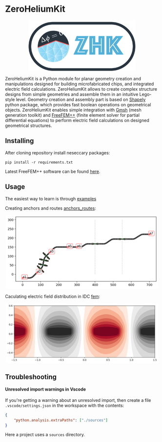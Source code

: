 # ZeroHeliumKit

<p align="center">
<img src="helpers/zhk.png" alt="zhk_logo" width="350"/>
</p>


ZeroHeliumKit is a Python module for planar geometry creation and manipulations designed for building microfabricated chips, and integrated electric field calculations. ZeroHeliumKit allows to create complex structure designs from simple geometries and assemble them in an intuitive Lego-style level. Geometry creation and assembly part is based on [Shapely](https://github.com/shapely/shapely) python package, which provides fast boolean operations on geometrical objects. ZeroHeliumKit enables simple integration with [Gmsh](https://gmsh.info) (mesh generation toolkit) and [FreeFEM++](https://freefem.org) (finite element solver for partial differential equations) to perform electric field calculations on designed geometrical structures. 


## Installing

After cloning repository install neseccary packages:
```shell
pip install -r requirements.txt
```
Latest FreeFEM++ software can be found [here](https://github.com/FreeFem/FreeFem-sources/releases).

## Usage

The easiest way to learn is through [examples]("examples/")

Creating anchors and routes [anchors_routes]("examples/anchors_routes.ipynb"):
<p align="center">
<img src="examples/anchors_routes.png" alt="zhk_logo" width="500"/>
</p>

Caculating electric field distribution in IDC [fem]("examples/fem.ipynb"):
<p align="center">
<img src="examples/fem.png" alt="zhk_logo" width="500"/>
</p>

## Troubleshooting
#### Unresolved import warnings in Vscode
If you're getting a warning about an unresolved import, then create a file `.vscode/settings.json` in the workspace with the contents:
```json
{
    "python.analysis.extraPaths": ["./sources"]
}
```
Here a project uses a `sources` directory.